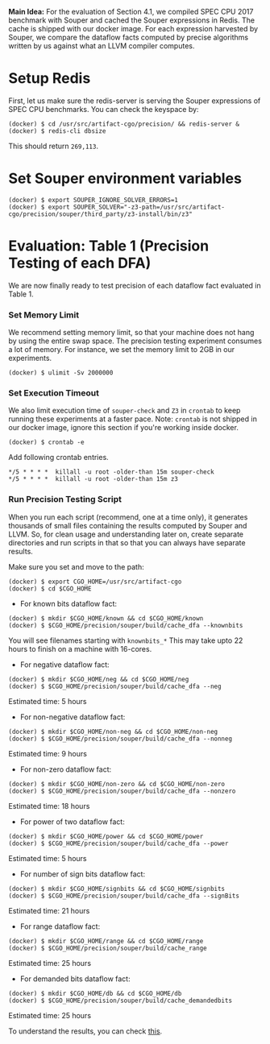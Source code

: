 **Main Idea:** For the evaluation of Section 4.1, we compiled
SPEC CPU 2017 benchmark with Souper and cached
the Souper expressions in Redis. The cache is shipped with our docker image.
For each expression harvested by Souper, we compare the dataflow
facts computed by precise algorithms written by
us against what an LLVM compiler computes.

# Setup Redis

First, let us make sure the redis-server is serving the Souper expressions of SPEC CPU benchmarks. You can check the keyspace by:
```
(docker) $ cd /usr/src/artifact-cgo/precision/ && redis-server &
(docker) $ redis-cli dbsize
```
This should return `269,113`.

# Set Souper environment variables

```
(docker) $ export SOUPER_IGNORE_SOLVER_ERRORS=1
(docker) $ export SOUPER_SOLVER="-z3-path=/usr/src/artifact-cgo/precision/souper/third_party/z3-install/bin/z3"
```

# Evaluation: Table 1 (Precision Testing of each DFA)

We are now finally ready to test precision of each dataflow fact
evaluated in Table 1.

### Set Memory Limit
We recommend setting memory limit, so that your machine does not hang
by using the entire swap space. The precision testing experiment
consumes a lot of memory. For instance, we set the memory limit to
2GB in our experiments.
```
(docker) $ ulimit -Sv 2000000
```
### Set Execution Timeout
We also limit execution time of `souper-check` and `Z3` in `crontab`
to keep running these experiments at a faster pace. Note: `crontab` is not shipped in our docker image, ignore this section if you're working inside docker.

```
(docker) $ crontab -e
```

Add following crontab entries.
```
*/5 * * * *  killall -u root -older-than 15m souper-check
*/5 * * * *  killall -u root -older-than 15m z3
```

### Run Precision Testing Script

When you run each script (recommend, one at a time only),
it generates thousands of small files containing the results
computed by Souper and LLVM. So, for clean usage and
understanding later on, create separate directories and run
scripts in that so that you can always have separate results.

Make sure you set and move to the path:
```
(docker) $ export CGO_HOME=/usr/src/artifact-cgo
(docker) $ cd $CGO_HOME
```
- For known bits dataflow fact:
```
(docker) $ mkdir $CGO_HOME/known && cd $CGO_HOME/known
(docker) $ $CGO_HOME/precision/souper/build/cache_dfa --knownbits
```
You will see filenames starting with `knownbits_*`
This may take upto 22 hours to finish on a machine
with 16-cores.

- For negative dataflow fact:
```
(docker) $ mkdir $CGO_HOME/neg && cd $CGO_HOME/neg
(docker) $ $CGO_HOME/precision/souper/build/cache_dfa --neg
```
Estimated time: 5 hours

- For non-negative dataflow fact:
```
(docker) $ mkdir $CGO_HOME/non-neg && cd $CGO_HOME/non-neg
(docker) $ $CGO_HOME/precision/souper/build/cache_dfa --nonneg
```
Estimated time: 9 hours

- For non-zero dataflow fact:
```
(docker) $ mkdir $CGO_HOME/non-zero && cd $CGO_HOME/non-zero
(docker) $ $CGO_HOME/precision/souper/build/cache_dfa --nonzero
```
Estimated time: 18 hours

- For power of two dataflow fact:
```
(docker) $ mkdir $CGO_HOME/power && cd $CGO_HOME/power
(docker) $ $CGO_HOME/precision/souper/build/cache_dfa --power
```
Estimated time: 5 hours

- For number of sign bits dataflow fact:
```
(docker) $ mkdir $CGO_HOME/signbits && cd $CGO_HOME/signbits
(docker) $ $CGO_HOME/precision/souper/build/cache_dfa --signBits
```
Estimated time: 21 hours

- For range dataflow fact:
```
(docker) $ mkdir $CGO_HOME/range && cd $CGO_HOME/range
(docker) $ $CGO_HOME/precision/souper/build/cache_range
```
Estimated time: 25 hours

- For demanded bits dataflow fact:
```
(docker) $ mkdir $CGO_HOME/db && cd $CGO_HOME/db
(docker) $ $CGO_HOME/precision/souper/build/cache_demandedbits
```
Estimated time: 25 hours

To understand the results, you can check
[this](https://github.com/jubitaneja/artifact-cgo#section-41).

